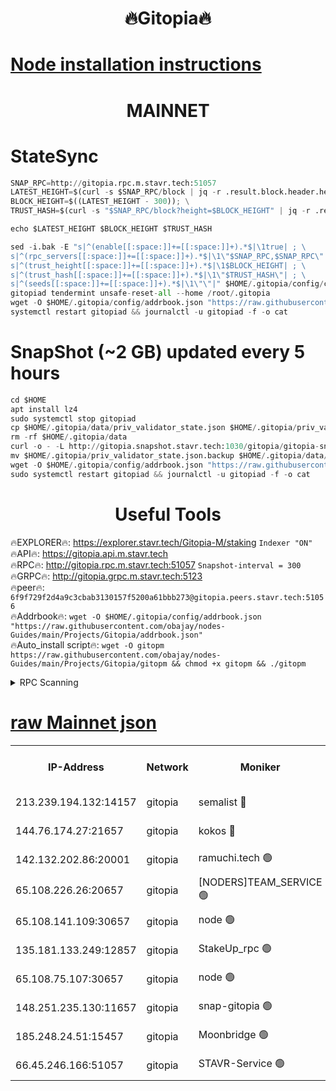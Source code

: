 <h1 align="center"> 🔥Gitopia🔥</h1>

[Node installation instructions](https://github.com/obajay/nodes-Guides/tree/main/Projects/Gitopia)
=

<h1 align="center"> MAINNET</h1>

# StateSync
```python
SNAP_RPC=http://gitopia.rpc.m.stavr.tech:51057
LATEST_HEIGHT=$(curl -s $SNAP_RPC/block | jq -r .result.block.header.height); \
BLOCK_HEIGHT=$((LATEST_HEIGHT - 300)); \
TRUST_HASH=$(curl -s "$SNAP_RPC/block?height=$BLOCK_HEIGHT" | jq -r .result.block_id.hash)

echo $LATEST_HEIGHT $BLOCK_HEIGHT $TRUST_HASH

sed -i.bak -E "s|^(enable[[:space:]]+=[[:space:]]+).*$|\1true| ; \
s|^(rpc_servers[[:space:]]+=[[:space:]]+).*$|\1\"$SNAP_RPC,$SNAP_RPC\"| ; \
s|^(trust_height[[:space:]]+=[[:space:]]+).*$|\1$BLOCK_HEIGHT| ; \
s|^(trust_hash[[:space:]]+=[[:space:]]+).*$|\1\"$TRUST_HASH\"| ; \
s|^(seeds[[:space:]]+=[[:space:]]+).*$|\1\"\"|" $HOME/.gitopia/config/config.toml
gitopiad tendermint unsafe-reset-all --home /root/.gitopia
wget -O $HOME/.gitopia/config/addrbook.json "https://raw.githubusercontent.com/obajay/nodes-Guides/main/Projects/Gitopia/addrbook.json"
systemctl restart gitopiad && journalctl -u gitopiad -f -o cat
```
# SnapShot (~2 GB) updated every 5 hours
```python
cd $HOME
apt install lz4
sudo systemctl stop gitopiad
cp $HOME/.gitopia/data/priv_validator_state.json $HOME/.gitopia/priv_validator_state.json.backup
rm -rf $HOME/.gitopia/data
curl -o - -L http://gitopia.snapshot.stavr.tech:1030/gitopia/gitopia-snap.tar.lz4 | lz4 -c -d - | tar -x -C $HOME/.gitopia --strip-components 2
mv $HOME/.gitopia/priv_validator_state.json.backup $HOME/.gitopia/data/priv_validator_state.json
wget -O $HOME/.gitopia/config/addrbook.json "https://raw.githubusercontent.com/obajay/nodes-Guides/main/Projects/Gitopia/addrbook.json"
sudo systemctl restart gitopiad && journalctl -u gitopiad -f -o cat
```
 <h1 align="center"> Useful Tools</h1>

🔥EXPLORER🔥:      https://explorer.stavr.tech/Gitopia-M/staking  `Indexer "ON"` \
🔥API🔥: 			 		 https://gitopia.api.m.stavr.tech \
🔥RPC🔥:           http://gitopia.rpc.m.stavr.tech:51057              `Snapshot-interval = 300` \
🔥GRPC🔥:          http://gitopia.grpc.m.stavr.tech:5123 \
🔥peer🔥:					 `6f9f729f2d4a9c3cbab3130157f5200a61bbb273@gitopia.peers.stavr.tech:51056` \
🔥Addrbook🔥:    ```wget -O $HOME/.gitopia/config/addrbook.json "https://raw.githubusercontent.com/obajay/nodes-Guides/main/Projects/Gitopia/addrbook.json"``` \
🔥Auto_install script🔥: ```wget -O gitopm https://raw.githubusercontent.com/obajay/nodes-Guides/main/Projects/Gitopia/gitopm && chmod +x gitopm && ./gitopm```


<details>
<summary>RPC Scanning</summary>

<h2 align="center"> We scan nodes in real time every 4 hours. And we provide the final result of RPC endpoints.
We cannot influence the operation of these nodes in any way. </h2>


```python
If Voting Power is higher than 0 --> then the Node is a validator of the network and may be subject to attack and be a potential threat to the chain.
```
```python
We marked such validators with a red symbol
```

</details>

[raw Mainnet json](https://rpc-check.gitopm.stavr.tech/gitopm/rpc-gitopm-result.json)
=

<table><tr><th>IP-Address</th><th>Network</th><th>Moniker</th><th>Latest Block Height</th><th>Earliest Block Height</th><th>Catching Up</th><th>Voting Power</th><th>Scan Time</th></tr><tr><td>213.239.194.132:14157</td><td>gitopia</td><td>semalist 🔴</td><td>9945875</td><td>6071990</td><td>False</td><td>428849</td><td>2023-12-01T04:43:22.996148138UTC</td></tr><tr><td>144.76.174.27:21657</td><td>gitopia</td><td>kokos 🔴</td><td>9945885</td><td>6071990</td><td>False</td><td>936373</td><td>2023-12-01T04:43:39.119913814UTC</td></tr><tr><td>142.132.202.86:20001</td><td>gitopia</td><td>ramuchi.tech 🟢</td><td>9945882</td><td>6548337</td><td>False</td><td>0</td><td>2023-12-01T04:43:34.191945404UTC</td></tr><tr><td>65.108.226.26:20657</td><td>gitopia</td><td>[NODERS]TEAM_SERVICE 🟢</td><td>9945895</td><td>6846001</td><td>False</td><td>0</td><td>2023-12-01T04:43:54.159346447UTC</td></tr><tr><td>65.108.141.109:30657</td><td>gitopia</td><td>node 🟢</td><td>9945882</td><td>6931333</td><td>False</td><td>0</td><td>2023-12-01T04:43:33.623921579UTC</td></tr><tr><td>135.181.133.249:12857</td><td>gitopia</td><td>StakeUp_rpc 🟢</td><td>9945882</td><td>8010001</td><td>False</td><td>0</td><td>2023-12-01T04:43:34.649498071UTC</td></tr><tr><td>65.108.75.107:30657</td><td>gitopia</td><td>node 🟢</td><td>9945891</td><td>8802845</td><td>False</td><td>0</td><td>2023-12-01T04:43:47.629528269UTC</td></tr><tr><td>148.251.235.130:11657</td><td>gitopia</td><td>snap-gitopia 🟢</td><td>9945882</td><td>9516001</td><td>False</td><td>0</td><td>2023-12-01T04:43:33.871560190UTC</td></tr><tr><td>185.248.24.51:15457</td><td>gitopia</td><td>Moonbridge 🟢</td><td>9945875</td><td>9781501</td><td>False</td><td>0</td><td>2023-12-01T04:43:22.670680693UTC</td></tr><tr><td>66.45.246.166:51057</td><td>gitopia</td><td>STAVR-Service 🟢</td><td>9945866</td><td>9942001</td><td>False</td><td>0</td><td>2023-12-01T04:43:12.031849420UTC</td></tr></table>
